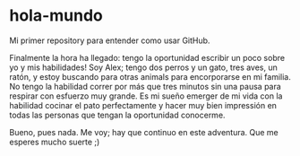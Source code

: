# hola-mundo
Mi primer repository para entender como usar GitHub.


Finalmente la hora ha llegado: tengo la oportunidad escribir un poco sobre yo y mis habilidades! Soy Alex; tengo dos perros y un gato, tres aves, un ratón, y estoy buscando para otras animals para encorporarse en mi familia. No tengo la habilidad correr por más que tres minutos sin una pausa para respirar con esfuerzo muy grande. Es mi sueño emerger de mi vida con la habilidad cocinar el pato perfectamente y hacer muy bien impressión en todas las personas que tengan la oportunidad conocerme. 

Bueno, pues nada. Me voy; hay que continuo en este adventura. Que me esperes mucho suerte ;)
